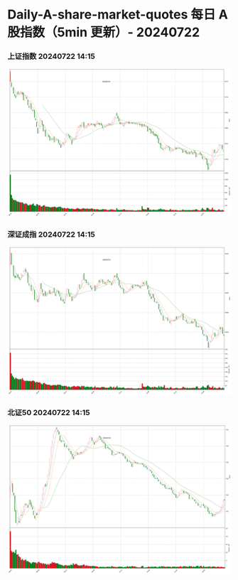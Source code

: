 
# Daily-A-share-market-quotes 每日 A 股指数（5min 更新）- 20240722

### 上证指数 20240722 14:15
![](./fig/2024/7/20240722-sh000001.png)

### 深证成指 20240722 14:15
![](./fig/2024/7/20240722-sz399001.png)

### 北证50 20240722 14:15
![](./fig/2024/7/20240722-bj899050.png)
